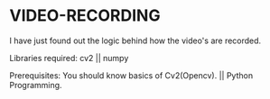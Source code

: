 # VIDEO-RECORDING
I have just found out the logic behind how the video's are recorded.

Libraries required:
cv2 ||
numpy

Prerequisites:
You should know basics of Cv2(Opencv). ||
Python Programming.
